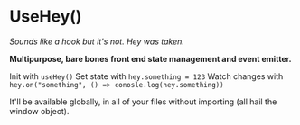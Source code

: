 # UseHey()

_Sounds like a hook but it's not. Hey was taken._

**Multipurpose, bare bones front end state management and event emitter.**

Init with `useHey()`
Set state with `hey.something = 123`
Watch changes with `hey.on("something", () => conosle.log(hey.something))`

It'll be available globally, in all of your files without importing (all hail the window object).

